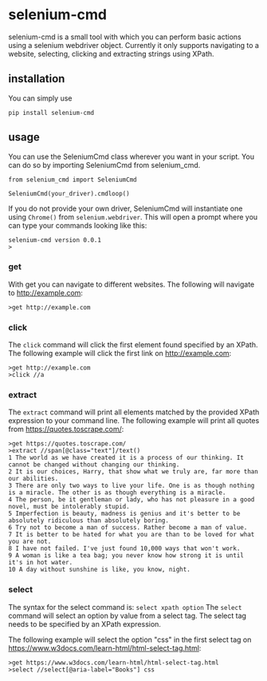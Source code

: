 # selenium-cmd
selenium-cmd is a small tool with which you can perform basic actions using a selenium webdriver object. Currently it only supports navigating to a website, selecting, clicking and extracting strings using XPath. 

## installation
You can simply use
```
pip install selenium-cmd
```

## usage
You can use the SeleniumCmd class wherever you want in your script. 
You can do so by importing SeleniumCmd from selenium_cmd.
```
from selenium_cmd import SeleniumCmd

SeleniumCmd(your_driver).cmdloop()
```
If you do not provide your own driver, SeleniumCmd will instantiate one using `Chrome()` from `selenium.webdriver`.
This will open a prompt where you can type your commands looking like this:
```
selenium-cmd version 0.0.1
>
```

### get
With get you can navigate to different websites. The following will navigate to http://example.com:
```
>get http://example.com
```

### click
The `click` command will click the first element found specified by an XPath.
The following example will click the first link on http://example.com:
```
>get http://example.com
>click //a
```

### extract
The `extract` command will print all elements matched by the provided XPath expression to your command line. 
The following example will print all quotes from https://quotes.toscrape.com/:
```
>get https://quotes.toscrape.com/
>extract //span[@class="text"]/text()
1 The world as we have created it is a process of our thinking. It cannot be changed without changing our thinking.
2 It is our choices, Harry, that show what we truly are, far more than our abilities.
3 There are only two ways to live your life. One is as though nothing is a miracle. The other is as though everything is a miracle.
4 The person, be it gentleman or lady, who has not pleasure in a good novel, must be intolerably stupid.
5 Imperfection is beauty, madness is genius and it's better to be absolutely ridiculous than absolutely boring.
6 Try not to become a man of success. Rather become a man of value.
7 It is better to be hated for what you are than to be loved for what you are not.
8 I have not failed. I've just found 10,000 ways that won't work.
9 A woman is like a tea bag; you never know how strong it is until it's in hot water.
10 A day without sunshine is like, you know, night.
```

### select
The syntax for the select command is: `select xpath option`
The `select` command will select an option by value from a select tag. The select tag needs to be specified by an XPath expression. 

The following example will select the option "css" in the first select tag on https://www.w3docs.com/learn-html/html-select-tag.html:
```
>get https://www.w3docs.com/learn-html/html-select-tag.html
>select //select[@aria-label="Books"] css
```
